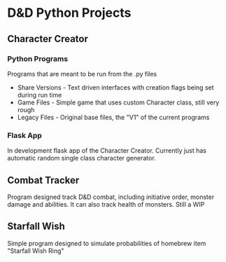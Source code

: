 # D&D Python Projects

## Character Creator

### Python Programs
Programs that are meant to be run from the .py files

* Share Versions - Text driven interfaces with creation flags being set during run time
* Game Files - Simple game that uses custom Character class, still very rough
* Legacy Files - Original base files, the "V1" of the current programs

### Flask App
In development flask app of the Character Creator.
Currently just has automatic random single class character generator.

## Combat Tracker
Program designed track D&D combat, including initiative order, monster damage and abilities.
It can also track health of monsters.
Still a WIP

## Starfall Wish
Simple program designed to simulate probabilities of homebrew item "Starfall Wish Ring"
